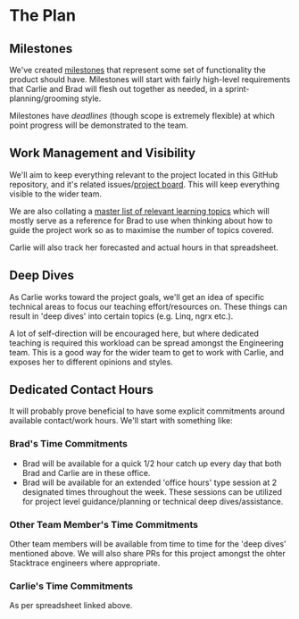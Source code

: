 # The Plan

## Milestones

We've created [milestones](https://github.com/stacktracehq/event-reg-mini-project/milestones?direction=asc&sort=due_date&state=open)
that represent some set of functionality the product should have.
Milestones will start with fairly high-level requirements that Carlie
and Brad will flesh out together as needed, in a sprint-planning/grooming style.

Milestones have _deadlines_ (though scope is extremely flexible) at which
point progress will be demonstrated to the team.

## Work Management and Visibility

We'll aim to keep everything relevant to the project
located in this GitHub repository, and it's related issues/[project board](https://github.com/stacktracehq/event-reg-mini-project/projects/2).
This will keep everything visible to the wider team.

We are also collating a [master list of relevant learning topics](https://docs.google.com/spreadsheets/d/1phvKv4pBP71SL5qE1G2XPI--kCuHnqZhpLwqUdbdiBE/edit#gid=643314494)
which will mostly serve as a reference for Brad to use when thinking about
how to guide the project work so as to maximise the number of topics covered.

Carlie will also track her forecasted and actual hours in that spreadsheet.

## Deep Dives

As Carlie works toward the project goals, we'll get an idea of specific
technical areas to focus our teaching effort/resources on. These things can
result in 'deep dives' into certain topics (e.g. Linq, ngrx etc.).

A lot of self-direction will be encouraged here, but where dedicated teaching
is required this workload can be spread amongst the Engineering team. This is
a good way for the wider team to get to work with Carlie, and exposes her to different
opinions and styles.

## Dedicated Contact Hours

It will probably prove beneficial to have some explicit commitments around
available contact/work hours. We'll start with something like:

### Brad's Time Commitments

* Brad will be available for a quick 1/2 hour catch up every day that both Brad and
Carlie are in these office.
* Brad will be available for an extended 'office hours' type session at 2
designated times throughout the week. These sessions can be utilized for
project level guidance/planning or technical deep dives/assistance.

### Other Team Member's Time Commitments

Other team members will be available from time to time for the 'deep dives'
mentioned above. We will also share PRs for this project amongst the ohter
Stacktrace engineers where appropriate.

### Carlie's Time Commitments

As per spreadsheet linked above.

